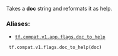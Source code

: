 Takes a **doc**  string and reformats it as help.



### Aliases:

- [ `tf.compat.v1.app.flags.doc_to_help` ](/api_docs/python/tf/compat/v1/flags/doc_to_help)



```
 tf.compat.v1.flags.doc_to_help(doc)
 
```

